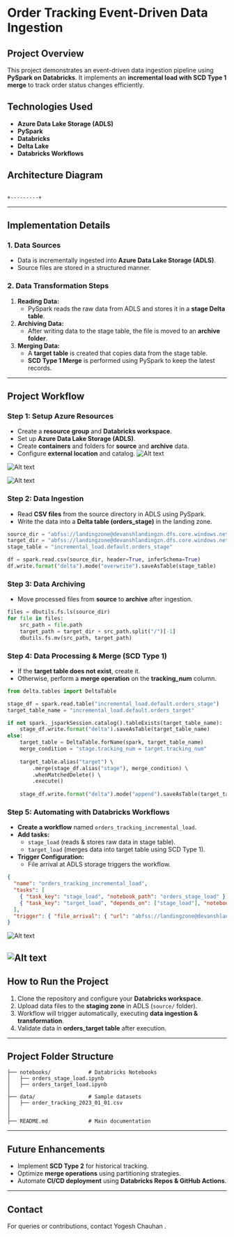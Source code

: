# Order Tracking Event-Driven Data Ingestion

## Project Overview

This project demonstrates an event-driven data ingestion pipeline using **PySpark on Databricks**. It implements an **incremental load with SCD Type 1 merge** to track order status changes efficiently.

## Technologies Used

- **Azure Data Lake Storage (ADLS)**
- **PySpark**
- **Databricks**
- **Delta Lake**
- **Databricks Workflows**


## Architecture Diagram

                                                                                                                   +---------+

---

## Implementation Details

### **1. Data Sources**

- Data is incrementally ingested into **Azure Data Lake Storage (ADLS)**.
- Source files are stored in a structured manner.

### **2. Data Transformation Steps**

1. **Reading Data:**
   - PySpark reads the raw data from ADLS and stores it in a **stage Delta table**.
2. **Archiving Data:**
   - After writing data to the stage table, the file is moved to an **archive folder**.
3. **Merging Data:**
   - A **target table** is created that copies data from the stage table.
   - **SCD Type 1 Merge** is performed using PySpark to keep the latest records.

---

## **Project Workflow**

### **Step 1: Setup Azure Resources**

- Create a **resource group** and **Databricks workspace**.
- Set up **Azure Data Lake Storage (ADLS)**.
- Create **containers** and folders for **source** and **archive** data.
- Configure **external location** and catalog.
![Alt text](snaps/create-container.PNG)

![Alt text](snaps/create-container-location.PNG)

![Alt text](snaps/create-catalog.PNG)

### **Step 2: Data Ingestion**

- Read **CSV files** from the source directory in ADLS using PySpark.
- Write the data into a **Delta table (orders_stage)** in the landing zone.

```python
source_dir = "abfss://landingzone@devanshlandingzn.dfs.core.windows.net/source/"
target_dir = "abfss://landingzone@devanshlandingzn.dfs.core.windows.net/archive/"
stage_table = "incremental_load.default.orders_stage"

df = spark.read.csv(source_dir, header=True, inferSchema=True)
df.write.format("delta").mode("overwrite").saveAsTable(stage_table)
```

### **Step 3: Data Archiving**

- Move processed files from **source** to **archive** after ingestion.

```python
files = dbutils.fs.ls(source_dir)
for file in files:
    src_path = file.path
    target_path = target_dir + src_path.split("/")[-1]
    dbutils.fs.mv(src_path, target_path)
```

### **Step 4: Data Processing & Merge (SCD Type 1)**

- If the **target table does not exist**, create it.
- Otherwise, perform a **merge operation** on the **tracking_num** column.

```python
from delta.tables import DeltaTable

stage_df = spark.read.table("incremental_load.default.orders_stage")
target_table_name = "incremental_load.default.orders_target"

if not spark._jsparkSession.catalog().tableExists(target_table_name):
    stage_df.write.format("delta").saveAsTable(target_table_name)
else:
    target_table = DeltaTable.forName(spark, target_table_name)
    merge_condition = "stage.tracking_num = target.tracking_num"
    
    target_table.alias("target") \ 
        .merge(stage_df.alias("stage"), merge_condition) \ 
        .whenMatchedDelete() \ 
        .execute()
    
    stage_df.write.format("delta").mode("append").saveAsTable(target_table_name)
```

### **Step 5: Automating with Databricks Workflows**

- **Create a workflow** named `orders_tracking_incremental_load`.
- **Add tasks:**
  - `stage_load` (reads & stores raw data in stage table).
  - `target_load` (merges data into target table using SCD Type 1).
- **Trigger Configuration:**
  - File arrival at ADLS storage triggers the workflow.

```json
{
  "name": "orders_tracking_incremental_load",
  "tasks": [
    { "task_key": "stage_load", "notebook_path": "orders_stage_load" },
    { "task_key": "target_load", "depends_on": ["stage_load"], "notebook_path": "orders_target_load" }
  ],
  "trigger": { "file_arrival": { "url": "abfss://landingzone@devanshlandingzn.dfs.core.windows.net/source/" } }
}
```
![Alt text](snaps/create-workflow.PNG)

![Alt text](snaps/create-trigger.PNG)
---

## **How to Run the Project**

1. Clone the repository and configure your **Databricks workspace**.
2. Upload data files to the **staging zone** in ADLS (`source/` folder).
3. Workflow will trigger automatically, executing **data ingestion & transformation**.
4. Validate data in **orders_target table** after execution.

---

## **Project Folder Structure**

```
├── notebooks/            # Databricks Notebooks
│   ├── orders_stage_load.ipynb
│   ├── orders_target_load.ipynb
│
├── data/                 # Sample datasets
│   ├── order_tracking_2023_01_01.csv
│
│
├── README.md             # Main documentation
```

---

## **Future Enhancements**

- Implement **SCD Type 2** for historical tracking.
- Optimize **merge operations** using partitioning strategies.
- Automate **CI/CD deployment** using **Databricks Repos & GitHub Actions**.

---

## **Contact**

For queries or contributions, contact Yogesh Chauhan .
